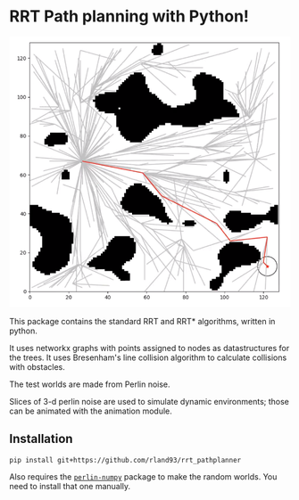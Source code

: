 # RRT Path planning with Python!

![Screenshot of RRTstar path](./screenshot.png)

This package contains the standard RRT and RRT* algorithms, written in python.

It uses networkx graphs with points assigned to nodes as datastructures for the trees. It uses Bresenham's line collision algorithm to calculate collisions with obstacles.

The test worlds are made from Perlin noise.

Slices of 3-d perlin noise are used to simulate dynamic environments; those can be animated with the animation module.

## Installation

```
pip install git+https://github.com/rland93/rrt_pathplanner
```
Also requires the [`perlin-numpy`](https://github.com/pvigier/perlin-numpy) package to make the random worlds. You need to install that one manually.